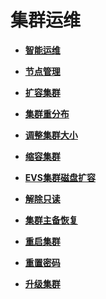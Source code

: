 # 集群运维<a name="ZH-CN_TOPIC_0000001405636862"></a>

-   **[智能运维](智能运维.md)**  

-   **[节点管理](节点管理.md)**  

-   **[扩容集群](扩容集群.md)**  

-   **[集群重分布](集群重分布.md)**  

-   **[调整集群大小](调整集群大小.md)**  

-   **[缩容集群](缩容集群.md)**  

-   **[EVS集群磁盘扩容](EVS集群磁盘扩容.md)**  

-   **[解除只读](解除只读.md)**  

-   **[集群主备恢复](集群主备恢复.md)**  

-   **[重启集群](重启集群.md)**  

-   **[重置密码](重置密码.md)**  

-   **[升级集群](升级集群.md)**  


